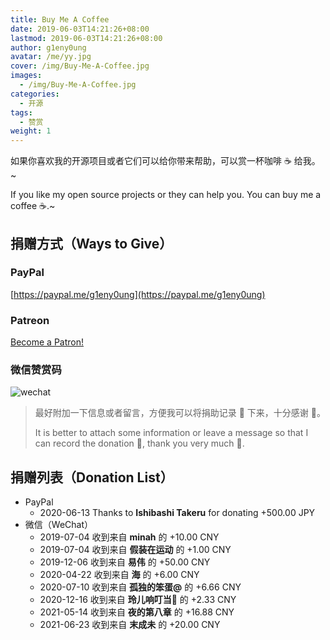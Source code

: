 ```yaml
---
title: Buy Me A Coffee
date: 2019-06-03T14:21:26+08:00
lastmod: 2019-06-03T14:21:26+08:00
author: g1eny0ung
avatar: /me/yy.jpg
cover: /img/Buy-Me-A-Coffee.jpg
images:
  - /img/Buy-Me-A-Coffee.jpg
categories:
  - 开源
tags:
  - 赞赏
weight: 1
---
```


如果你喜欢我的开源项目或者它们可以给你带来帮助，可以赏一杯咖啡 ☕ 给我。~

If you like my open source projects or they can help you. You can buy me a coffee ☕.~

<!--more-->

## 捐赠方式（Ways to Give）

### PayPal

[https://paypal.me/g1eny0ung](https://paypal.me/g1eny0ung)

### Patreon

<a href="https://www.patreon.com/bePatron?u=42327574" data-patreon-widget-type="become-patron-button">Become a Patron!</a><script async src="https://c6.patreon.com/becomePatronButton.bundle.js"></script>

### 微信赞赏码

<img class="ui large image" src="/me/微信赞赏码.jpeg" alt="wechat" />

> 最好附加一下信息或者留言，方便我可以将捐助记录 📝 下来，十分感谢 🙏。
>
> It is better to attach some information or leave a message so that I can record the donation 📝, thank you very much 🙏.

## 捐赠列表（Donation List）

- PayPal
  - 2020-06-13 Thanks to **Ishibashi Takeru** for donating +500.00 JPY
- 微信（WeChat）
  - 2019-07-04 收到来自 **minah** 的 +10.00 CNY
  - 2019-07-04 收到来自 **假装在运动** 的 +1.00 CNY
  - 2019-12-06 收到来自 **易伟** 的 +50.00 CNY
  - 2020-04-22 收到来自 **海** 的 +6.00 CNY
  - 2020-07-10 收到来自 **孤独的笨蛋@** 的 +6.66 CNY
  - 2020-12-16 收到来自 **玲儿响叮当:wind_chime:** 的 +2.33 CNY
  - 2021-05-14 收到来自 **夜的第八章** 的 +16.88 CNY
  - 2021-06-23 收到来自 **末成未** 的 +20.00 CNY

